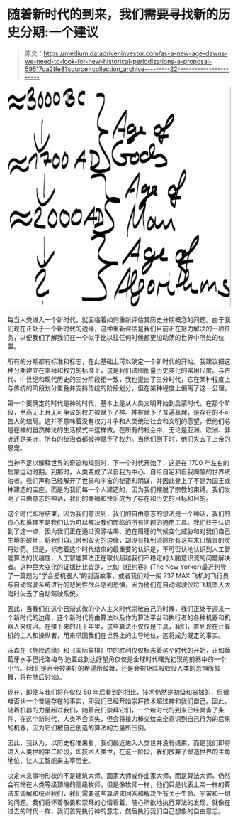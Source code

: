 # 随着新时代的到来，我们需要寻找新的历史分期:一个建议

> 原文：<https://medium.datadriveninvestor.com/as-a-new-age-dawns-we-need-to-look-for-new-historical-periodizations-a-proposal-59517da2ffe8?source=collection_archive---------22----------------------->

![](img/1635c7d099a008cf016b60eac978100d.png)

每当人类进入一个新时代，就面临着如何重新评估其历史分期概念的问题。由于我们现在正处于一个新时代的边缘，这种重新评估是我们目前正在努力解决的一项任务，以便我们了解我们在一个似乎比以往任何时候都更加动荡的世界中所处的位置。

所有的分期都有标准和标志，在此基础上可以确定一个新时代的开始。我建议把这种分期建立在崇拜和权力的标准上，这是我们试图衡量历史变化的常用尺度。与古代、中世纪和现代历史的三分阶段相一致，我也提出了三分时代，它在某种程度上与传统的阶段划分重叠并支持传统的阶段划分，但在某种程度上偏离了这一公理。

第一个要确定的时代是神的时代，基本上是从人类文明开始到启蒙时代。在那个阶段，至高无上且无可争议的权力被赋予了神。神被赋予了普遍真理，是存在的不可告人的结局。这并不意味着没有权力斗争和人类统治社会和文明的愿望，但他们总是在神的自然神论的生活模式中这样做。在所有的社会中，无论是亚洲、欧洲、非洲还是美洲，所有的统治者都被神赋予了权力。当他们倒下时，他们失去了上帝的恩宠。

当神不足以解释世界的奇迹和规则时，下一个时代开始了，这是在 1700 年左右的启蒙运动时期。到那时，人类变成了以自我为中心、自给自足和自我陶醉的世界统治者。我们声称已经解开了世界和宇宙的秘密和阴谋，并因此登上了不是为国王或神建造的宝座，而是为我们每一个人建造的，因为我们摆脱了宗教的束缚。我们发明了自由意志的神话，我们的幸福和快乐成为了存在和历史的目标和目的。

这个时代即将结束，因为我们意识到，我们的自由意志的想法是一个神话，我们的良心和推理不是我们认为可以解决我们面临的所有问题的通用工具。我们终于认识到了这一点，因为我们正在通过资源枯竭、迫在眉睫的气候变化威胁和对我们自己生境的破坏，将我们自己带到毁灭的边缘，却没有找到消除所有这些末日情景的灵丹妙药。但是，标志着这个时代结束的最重要的认识是，不可否认地认识到人工智能算法的优越性，人工智能算法正在取代超越我们不稳定的大脑意识流的问题解决者。这种巨大变化的证据比比皆是，比如《纽约客》(The New Yorker)最近刊登了一篇题为“学会爱机器人”的封面故事，或者我们对一架 737 MAX 飞机的飞行员与自动驾驶系统进行的悲剧性战斗感到恐惧，因为他们在自动驾驶仪将飞机坠入大海时失去了自动驾驶系统。

因此，当我们在这个日渐式微的个人主义时代崇敬自己的时候，我们正处于迎来一个新时代的边缘，这个新时代将由算法以及作为算法平台和执行者的各种机器和机器人来统治。在接下来的几十年里，这些算法不仅仅是工具，我们，直到现在计算机的主人和操纵者，用来巩固我们在世界上的主导地位，这将成为既定的事实。

沃森在《危险边缘》和《国际象棋》中的胜利仅仅标志着这个时代的开始，正如葡萄牙水手巴托洛梅乌·迪亚兹到达好望角仅仅是全球时代曙光初现的前奏中的一个小节。(我们是否会被美好的希望所鼓舞，还是会被矩阵般奴役人类的恐惧所鼓舞，将在随后讨论)。

现在，即使与我们将在仅仅 50 年后看到的相比，技术仍然是初级和笨拙的，但很难否认一个普遍存在的事实，即我们已经开始崇拜技术超过神和我们自己。因此，随着机器的力量超过我们，随着我们崇拜它们，一个新时代的到来已经具备了条件，在这个新时代，人类不会消失，但会将接力棒交给完全意识到自己行为的后果的机器，因为它们被自己创造的算法的力量所压倒。

因此，我认为，以历史标准来看，我们最近进入人类世并没有结束，而是我们即将进入人类世的第二阶段，即技术人类世，在这一阶段，我们放弃了塑造世界的主角地位，让人工智能来主宰历史。

决定未来事物形状的不是建筑大师、画家大师或作曲家大师，而是算法大师。仍然会有站在人类等级顶端的高级牧师，但是像牧师一样，他们只是代表上帝一样的算法来调解和统治我们，我们需要这些算法来回答和解决所有关于生命、宇宙和一切的问题。我们将怀着敬畏和崇拜的心情看着，随心所欲地执行算法的发现，就像在过去的时代一样，我们首先执行神的意志，然后执行我们自己想象的自由意志。